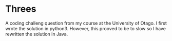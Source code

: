 # Threes
A coding challeng question from my course at the University of Otago. I first wrote the solution in python3. However, this prooved to be to slow so I have rewritten the solution in Java.
